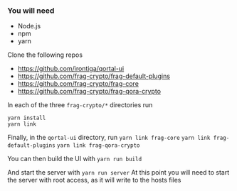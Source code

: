 ### You will need
 - Node.js
 - npm
 - yarn

Clone the following repos
 - https://github.com/irontiga/qortal-ui
 - https://github.com/frag-crypto/frag-default-plugins
 - https://github.com/frag-crypto/frag-core
 - https://github.com/frag-crypto/frag-qora-crypto

In each of the three `frag-crypto/*` directories run 
```
yarn install
yarn link
```

Finally, in the `qortal-ui` directory, run
`yarn link frag-core`
`yarn link frag-default-plugins`
`yarn link frag-qora-crypto`

You can then build the UI with
`yarn run build`

And start the server with
`yarn run server`
At this point you will need to start the server with root access, as it will write to the hosts files